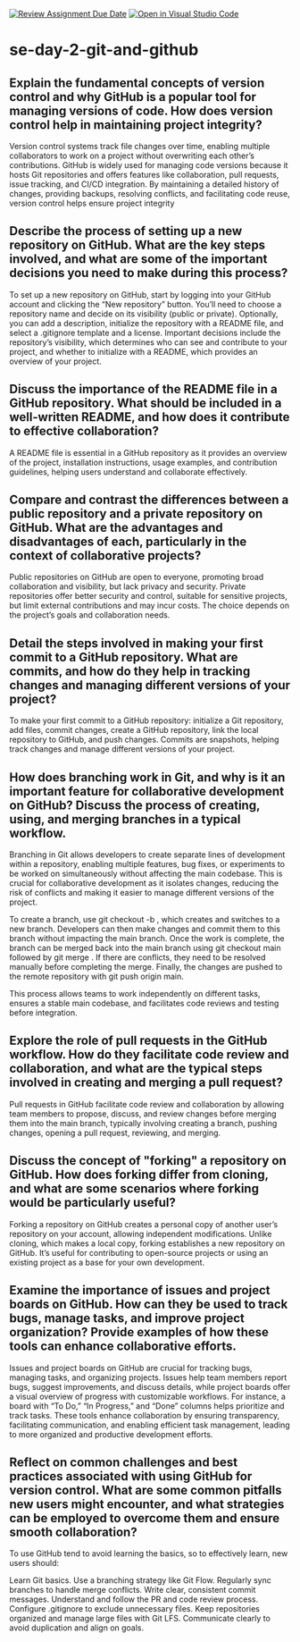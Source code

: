 [![Review Assignment Due Date](https://classroom.github.com/assets/deadline-readme-button-22041afd0340ce965d47ae6ef1cefeee28c7c493a6346c4f15d667ab976d596c.svg)](https://classroom.github.com/a/8wgCKhpZ)
[![Open in Visual Studio Code](https://classroom.github.com/assets/open-in-vscode-2e0aaae1b6195c2367325f4f02e2d04e9abb55f0b24a779b69b11b9e10269abc.svg)](https://classroom.github.com/online_ide?assignment_repo_id=15730307&assignment_repo_type=AssignmentRepo)
# se-day-2-git-and-github
## Explain the fundamental concepts of version control and why GitHub is a popular tool for managing versions of code. How does version control help in maintaining project integrity?

Version control systems track file changes over time, enabling multiple collaborators to work on a project without overwriting each other’s contributions. 
GitHub is widely used for managing code versions because it hosts Git repositories and offers features like collaboration, pull requests, issue tracking, 
and CI/CD integration. By maintaining a detailed history of changes, providing backups, resolving conflicts, and facilitating code reuse, version control 
helps ensure project integrity

## Describe the process of setting up a new repository on GitHub. What are the key steps involved, and what are some of the important decisions you need to make during this process?

To set up a new repository on GitHub, start by logging into your GitHub account and clicking the “New repository” button. You’ll need to choose 
a repository name and decide on its visibility (public or private). Optionally, you can add a description, initialize the repository with a 
README file, and select a .gitignore template and a license. Important decisions include the repository’s visibility, which determines who can see 
and contribute to your project, and whether to initialize with a README, which provides an overview of your project.

## Discuss the importance of the README file in a GitHub repository. What should be included in a well-written README, and how does it contribute to effective collaboration?

A README file is essential in a GitHub repository as it provides an overview of the project, installation instructions, usage examples, 
and contribution guidelines, helping users understand and collaborate effectively.

## Compare and contrast the differences between a public repository and a private repository on GitHub. What are the advantages and disadvantages of each, particularly in the context of collaborative projects?

Public repositories on GitHub are open to everyone, promoting broad collaboration and visibility, but lack privacy and security. Private repositories offer better security and control, suitable for sensitive projects, but limit external contributions and may incur costs. The choice depends on the project’s goals and collaboration needs.

## Detail the steps involved in making your first commit to a GitHub repository. What are commits, and how do they help in tracking changes and managing different versions of your project?

To make your first commit to a GitHub repository: initialize a Git repository, add files,
commit changes, create a GitHub repository, link the local repository to GitHub, and push
changes. Commits are snapshots, helping track changes and manage different versions of your project.

## How does branching work in Git, and why is it an important feature for collaborative development on GitHub? Discuss the process of creating, using, and merging branches in a typical workflow.

Branching in Git allows developers to create separate lines of development within a repository,
enabling multiple features, bug fixes, or experiments to be worked on simultaneously without
affecting the main codebase. This is crucial for collaborative development as it isolates
changes, reducing the risk of conflicts and making it easier to manage different versions of the project.

To create a branch, use git checkout -b <branch-name>, which creates and switches to a new branch. Developers can then make changes and commit them to this branch without impacting the
main branch. Once the work is complete, the branch can be merged back into the main branch
using git checkout main followed by git merge <branch-name>. If there are conflicts, they need
to be resolved manually before completing the merge. Finally, the changes are pushed to the
remote repository with git push origin main.

This process allows teams to work independently on different tasks, ensures a stable main
codebase, and facilitates code reviews and testing before integration.

## Explore the role of pull requests in the GitHub workflow. How do they facilitate code review and collaboration, and what are the typical steps involved in creating and merging a pull request?

Pull requests in GitHub facilitate code review and collaboration by allowing team members to
propose, discuss, and review changes before merging them into the main branch, typically
involving creating a branch, pushing changes, opening a pull request, reviewing, and merging.

## Discuss the concept of "forking" a repository on GitHub. How does forking differ from cloning, and what are some scenarios where forking would be particularly useful?

Forking a repository on GitHub creates a personal copy of another user’s repository on your
account, allowing independent modifications. Unlike cloning, which makes a local copy, forking
establishes a new repository on GitHub. It’s useful for contributing to open-source projects or
using an existing project as a base for your own development.

## Examine the importance of issues and project boards on GitHub. How can they be used to track bugs, manage tasks, and improve project organization? Provide examples of how these tools can enhance collaborative efforts.

Issues and project boards on GitHub are crucial for tracking bugs, managing tasks, 
and organizing projects. 
Issues help team members report bugs, suggest improvements, and discuss details, while project boards offer a visual overview of progress with customizable workflows. For instance, 
a board with “To Do,” “In Progress,” and “Done” columns helps prioritize and track tasks. 
These tools enhance collaboration by ensuring transparency, facilitating communication, and
enabling efficient task management, leading to more organized and productive development efforts.

## Reflect on common challenges and best practices associated with using GitHub for version control. What are some common pitfalls new users might encounter, and what strategies can be employed to overcome them and ensure smooth collaboration?

To use GitHub tend to avoid learning the basics, so to effectively learn, new users should:

Learn Git basics.
Use a branching strategy like Git Flow.
Regularly sync branches to handle merge conflicts.
Write clear, consistent commit messages.
Understand and follow the PR and code review process.
Configure .gitignore to exclude unnecessary files.
Keep repositories organized and manage large files with Git LFS.
Communicate clearly to avoid duplication and align on goals.

